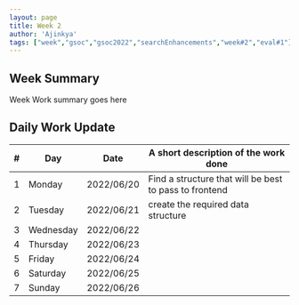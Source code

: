 ```yaml
---
layout: page
title: Week 2
author: 'Ajinkya'
tags: ["week","gsoc","gsoc2022","searchEnhancements","week#2","eval#1"]
---
```


## Week Summary

Week Work summary goes here 

## Daily Work Update

|\#|Day|Date|A short description of the work done|  
|---	|---	|---	|---	|  
|1   	| Monday 	  |   2022/06/20	| Find a structure that will be best to pass to frontend   |  
|2   	| Tuesday  	|   2022/06/21	| create the required data structure	|  
|3   	| Wednesday |   2022/06/22 	|  |  
|4   	| Thursday  |   2022/06/23	|  |  
|5   	| Friday  	|   2022/06/24	|  |  
|6   	| Saturday  |   2022/06/25	|  |  
|7   	| Sunday  	|   2022/06/26	|  |  
